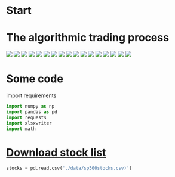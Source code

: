 # Start

# The algorithmic trading process

![](img/2021-11-18-10-34-23.png)
![](img/2021-11-18-10-36-18.png)
![](img/2021-11-18-10-39-33.png)
![](img/2021-11-18-10-39-50.png)
![](img/2021-11-18-10-40-28.png)
![](img/2021-11-18-10-40-55.png)
![](img/2021-11-18-10-41-56.png)
![](img/2021-11-18-10-42-10.png)
![](img/2021-11-18-10-41-10.png)
![](img/2021-11-18-10-42-46.png)
![](img/2021-11-18-10-43-01.png)
![](img/2021-11-18-10-43-13.png)
![](img/2021-11-18-10-43-25.png)
![](img/2021-11-18-10-43-37.png)
![](img/2021-11-18-10-43-50.png)
![](img/2021-11-18-10-44-01.png)
![](img/2021-11-18-10-44-15.png)

# Some code
import requirements
```python
import numpy as np
import pandas as pd
import requests
import xlsxwriter
import math
```

# [Download stock list](https://datahub.io/core/s-and-p-500-companies)

```python
stocks = pd.read.csv('./data/sp500stocks.csv)')
```